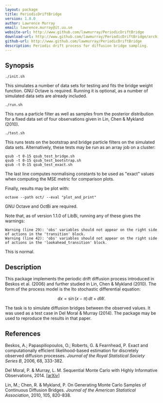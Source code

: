 ```yaml
---
layout: package
title: PeriodicDriftBridge
version: 1.0.0
author: Lawrence Murray
email: lawrence.murray@it.uu.se
website-url: http://www.github.com/lawmurray/PeriodicDriftBridge
download-url: http://www.github.com/lawmurray/PeriodicDriftBridge/archive/master.tar.gz
github-url: http://www.github.com/lawmurray/PeriodicDriftBridge
description: Periodic drift process for diffusion bridge sampling.
---
```


Synopsis
--------

    ./init.sh

This simulates a number of data sets for testing and fits the bridge weight
function. GNU Octave is required. Running it is optional, as a number of
simulated data sets are already included.

    ./run.sh
    
This runs a particle filter as well as samples from the posterior distribution
for a fixed data set of four observations given in Lin, Chen & Mykland (2010).

    ./test.sh

This runs tests on the bootstrap and bridge particle filters on the simulated
data sets. Alternatively, these tests may be run as an array job on a cluster:

    qsub -t 0-15 qsub_test_bridge.sh
    qsub -t 0-15 qsub_test_bootstrap.sh
    qsub -t 0-15 qsub_test_exact.sh

The last line computes normalising constants to be used as "exact" values
when computing the MSE metric for comparison plots.

Finally, results may be plot with:

    octave --path oct/ --eval "plot_and_print"

GNU Octave and OctBi are required.
    
Note that, as of version 1.1.0 of LibBi, running any of these gives the
warnings:

    Warning (line 29): 'obs' variables should not appear on the right side of actions in the 'transition' block.
    Warning (line 42): 'obs' variables should not appear on the right side of actions in the 'lookahead_transition' block.

This is normal.


Description
-----------

This package implements the periodic drift diffusion process introduced in
Beskos et al. (2006) and further studied in Lin, Chen & Mykland (2010). The
form of the process model is the Ito stochastic differential
equation:

$$dx=\sin(x-\pi)\, dt+dW.$$

The task is to simulate diffusion bridges between the observed values. It was
used as a test case in Del Moral & Murray (2014). The package may be used to
reproduce the results in that paper.


References
----------

Beskos, A.; Papaspiliopoulos, O.; Roberts, G. & Fearnhead, P. Exact and
computationally efficient likelihood-based estimation for discretely observed
diffusion processes. *Journal of the Royal Statistical Society Series B*,
2006, 68, 333-382.

Del Moral, P. & Murray, L. M. Sequential Monte Carlo with Highly Informative
Observations, 2014. [\[arXiv\]](http://arxiv.org/abs/1405.4081)

Lin, M.; Chen, R. & Mykland, P. On Generating Monte Carlo Samples of
Continuous Diffusion Bridges. *Journal of the American Statistical
Association*, 2010, 105, 820-838.
